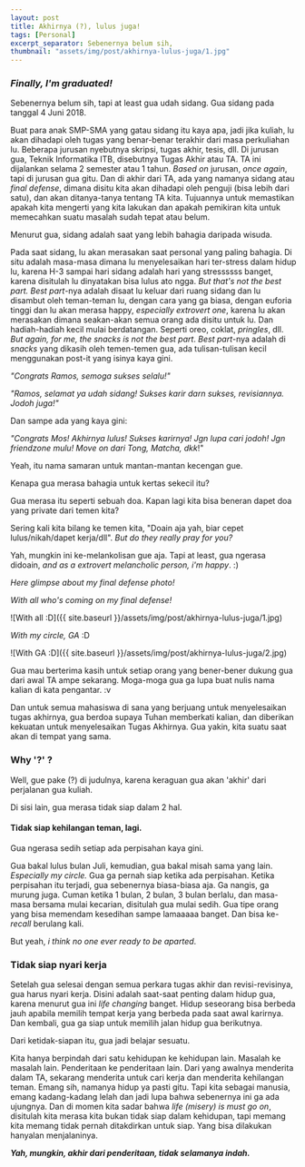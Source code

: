```yaml
---
layout: post
title: Akhirnya (?), lulus juga!
tags: [Personal]
excerpt_separator: Sebenernya belum sih,
thumbnail: "assets/img/post/akhirnya-lulus-juga/1.jpg"
---
```


### _Finally, I'm graduated!_ 

Sebenernya belum sih, tapi at least gua udah sidang. Gua sidang pada tanggal 4 Juni 2018. 

Buat para anak SMP-SMA yang gatau sidang itu kaya apa, jadi jika kuliah, lu akan dihadapi oleh tugas yang benar-benar terakhir dari masa perkuliahan lu. Beberapa jurusan nyebutnya skripsi, tugas akhir, tesis, dll. Di jurusan gua, Teknik Informatika ITB, disebutnya Tugas Akhir atau TA. TA ini dijalankan selama 2 semester atau 1 tahun. _Based on_ jurusan, _once again_, tapi di jurusan gua gitu. Dan di akhir dari TA, ada yang namanya sidang atau _final defense_, dimana disitu kita akan dihadapi oleh penguji (bisa lebih dari satu), dan akan ditanya-tanya tentang TA kita. Tujuannya untuk memastikan apakah kita mengerti yang kita lakukan dan apakah pemikiran kita untuk memecahkan suatu masalah sudah tepat atau belum.

Menurut gua, sidang adalah saat yang lebih bahagia daripada wisuda. 

Pada saat sidang, lu akan merasakan saat personal yang paling bahagia. Di situ adalah masa-masa dimana lu menyelesaikan hari ter-stress dalam hidup lu, karena H-3 sampai hari sidang adalah hari yang stressssss banget, karena disitulah lu dinyatakan bisa lulus ato ngga. _But that's not the best part._ _Best part_-nya adalah disaat lu keluar dari ruang sidang dan lu disambut oleh teman-teman lu, dengan cara yang ga biasa, dengan euforia tinggi dan lu akan merasa happy, _especially extrovert one_, karena lu akan merasakan dimana seakan-akan semua orang ada disitu untuk lu. Dan hadiah-hadiah kecil mulai berdatangan. Seperti oreo, coklat, _pringles_, dll. _But again, for me, the snacks is not the best part_. _Best part_-nya adalah di _snacks_ yang dikasih oleh temen-temen gua, ada tulisan-tulisan kecil menggunakan post-it yang isinya kaya gini.

_"Congrats Ramos, semoga sukses selalu!"_

_"Ramos, selamat ya udah sidang! Sukses karir darn sukses, revisiannya. Jodoh juga!"_

Dan sampe ada yang kaya gini:

_"Congrats Mos! Akhirnya lulus! Sukses karirnya! Jgn lupa cari jodoh! Jgn friendzone mulu! Move on dari Tong, Matcha, dkk_!"

Yeah, itu nama samaran untuk mantan-mantan kecengan gue. 

Kenapa gua merasa bahagia untuk kertas sekecil itu?

Gua merasa itu seperti sebuah doa. Kapan lagi kita bisa beneran dapet doa yang private dari temen kita?

Sering kali kita bilang ke temen kita, "Doain aja yah, biar cepet lulus/nikah/dapet kerja/dll". _But do they really pray for you?_

Yah, mungkin ini ke-melankolisan gue aja. Tapi at least, gua ngerasa didoain, _and as a extrovert melancholic person, i'm happy_. :)

_Here glimpse about my final defense photo!_

_With all who's coming on my final defense!_

![With all :D]({{ site.baseurl }}/assets/img/post/akhirnya-lulus-juga/1.jpg)

_With my circle, GA_ :D

![With GA :D]({{ site.baseurl }}/assets/img/post/akhirnya-lulus-juga/2.jpg)

Gua mau berterima kasih untuk setiap orang yang bener-bener dukung gua dari awal TA ampe sekarang. Moga-moga gua ga lupa buat nulis nama kalian di kata pengantar. :v

Dan untuk semua mahasiswa di sana yang berjuang untuk menyelesaikan tugas akhirnya, gua berdoa supaya  Tuhan memberkati kalian, dan diberikan kekuatan untuk menyelesaikan Tugas Akhirnya. Gua yakin, kita suatu saat akan di tempat yang sama. 

### Why '?' ?

Well, gue pake \(?) di judulnya, karena keraguan gua akan 'akhir' dari perjalanan gua kuliah.

Di sisi lain, gua merasa tidak siap dalam 2 hal.

#### Tidak siap kehilangan teman, lagi.

Gua ngerasa sedih setiap ada perpisahan kaya gini. 

Gua bakal lulus bulan Juli, kemudian, gua bakal misah sama yang lain. _Especially my circle._ Gua ga pernah siap ketika ada perpisahan. Ketika perpisahan itu terjadi, gua sebenernya biasa-biasa aja. Ga nangis, ga murung juga. Cuman ketika 1 bulan, 2 bulan, 3 bulan berlalu, dan masa-masa bersama mulai kecarian, disitulah gua mulai sedih. Gua tipe orang yang bisa memendam kesedihan sampe lamaaaaa banget. Dan bisa ke-_recall_ berulang kali. 

But yeah, _i think no one ever ready to be aparted_.

### Tidak siap nyari kerja

Setelah gua selesai dengan semua perkara tugas akhir dan revisi-revisinya, gua harus nyari kerja. Disini adalah saat-saat penting dalam hidup gua, karena menurut gua ini _life changing_ banget. Hidup seseorang bisa berbeda jauh apabila memilih tempat kerja yang berbeda pada saat awal karirnya. Dan kembali, gua ga siap untuk memilih jalan hidup gua berikutnya. 

Dari ketidak-siapan itu, gua jadi belajar sesuatu.

Kita hanya berpindah dari satu kehidupan ke kehidupan lain. Masalah ke masalah lain. Penderitaan ke penderitaan lain. Dari yang awalnya menderita dalam TA, sekarang menderita untuk cari kerja dan menderita kehilangan teman. Emang sih, namanya hidup ya pasti gitu. Tapi kita sebagai manusia, emang kadang-kadang lelah dan jadi lupa bahwa sebenernya ini ga ada ujungnya. Dan di momen kita sadar bahwa _life (misery) is must go on_, disitulah kita merasa kita bukan tidak siap dalam kehidupan, tapi memang kita memang tidak pernah ditakdirkan untuk siap. Yang bisa dilakukan hanyalan menjalaninya. 

**_Yah, mungkin, akhir dari penderitaan, tidak selamanya indah._**